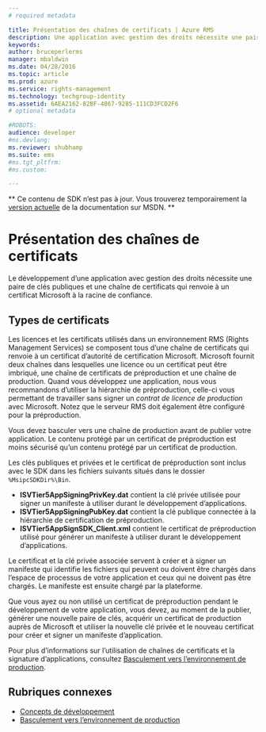 ```yaml
---
# required metadata

title: Présentation des chaînes de certificats | Azure RMS
description: Une application avec gestion des droits nécessite une paire de clés publiques et une chaîne de certificats qui renvoie à un certificat Microsoft à la racine de confiance
keywords:
author: bruceperlerms
manager: mbaldwin
ms.date: 04/28/2016
ms.topic: article
ms.prod: azure
ms.service: rights-management
ms.technology: techgroup-identity
ms.assetid: 6AEA2162-82BF-4867-9285-111CD3FCD2F6
# optional metadata

#ROBOTS:
audience: developer
#ms.devlang:
ms.reviewer: shubhamp
ms.suite: ems
#ms.tgt_pltfrm:
#ms.custom:

---
```

** Ce contenu de SDK n’est pas à jour. Vous trouverez temporairement la [version actuelle](https://msdn.microsoft.com/library/windows/desktop/hh535290(v=vs.85).aspx) de la documentation sur MSDN. **
# Présentation des chaînes de certificats

Le développement d’une application avec gestion des droits nécessite une paire de clés publiques et une chaîne de certificats qui renvoie à un certificat Microsoft à la racine de confiance.

## Types de certificats

Les licences et les certificats utilisés dans un environnement RMS (Rights Management Services) se composent tous d’une chaîne de certificats qui renvoie à un certificat d’autorité de certification Microsoft. Microsoft fournit deux chaînes dans lesquelles une licence ou un certificat peut être imbriqué, une chaîne de certificats de préproduction et une chaîne de production. Quand vous développez une application, nous vous recommandons d’utiliser la hiérarchie de préproduction, celle-ci vous permettant de travailler sans signer un *contrat de licence de production* avec Microsoft. Notez que le serveur RMS doit également être configuré pour la préproduction.

Vous devez basculer vers une chaîne de production avant de publier votre application. Le contenu protégé par un certificat de préproduction est moins sécurisé qu’un contenu protégé par un certificat de production.

Les clés publiques et privées et le certificat de préproduction sont inclus avec le SDK dans les fichiers suivants situés dans le dossier `%MsipcSDKDir%\Bin`.

- **ISVTier5AppSigningPrivKey.dat** contient la clé privée utilisée pour signer un manifeste à utiliser durant le développement d’applications.
- **ISVTier5AppSigningPubKey.dat** contient la clé publique connectée à la hiérarchie de certification de préproduction.
- **ISVTier5AppSignSDK_Client.xml** contient le certificat de préproduction utilisé pour générer un manifeste à utiliser durant le développement d’applications.

 

Le certificat et la clé privée associée servent à créer et à signer un manifeste qui identifie les fichiers qui peuvent ou doivent être chargés dans l’espace de processus de votre application et ceux qui ne doivent pas être chargés. Le manifeste est ensuite chargé par la plateforme.

Que vous ayez ou non utilisé un certificat de préproduction pendant le développement de votre application, vous devez, au moment de la publier, générer une nouvelle paire de clés, acquérir un certificat de production auprès de Microsoft et utiliser la nouvelle clé privée et le nouveau certificat pour créer et signer un manifeste d’application.

Pour plus d’informations sur l’utilisation de chaînes de certificats et la signature d’applications, consultez [Basculement vers l’environnement de production](switching-to-the-production-environment.md).

## Rubriques connexes

* [Concepts de développement](ad-rms-concepts-nav.md)
* [Basculement vers l’environnement de production](switching-to-the-production-environment.md)
 

 


<!--HONumber=Jun16_HO1-->


